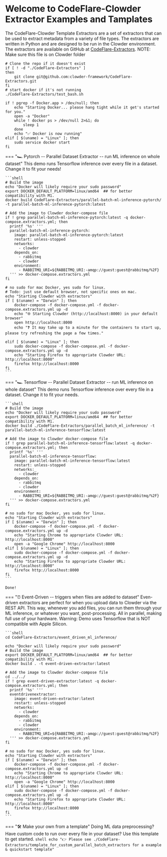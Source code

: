 
# Welcome to CodeFlare-Clowder Extractor Examples and Tamplates
The CodeFlare-Clowder Template Extractors are a set of extractors that can be used to extract metadata from a variety of file types. The extractors are written in Python and are designed to be run in the Clowder environment. The extractors are available on GitHub at [CodeFlare-Extractors](https://github.com/clowder-framework/CodeFlare-Extractors). NOTE: Make sure this file is on Clowder folder

```shell
# Clone the repo if it doesn't exist
if [ ! -d "./CodeFlare-Extractors" ] 
then 
    git clone git@github.com:clowder-framework/CodeFlare-Extractors.git
fi
# start docker if it's not running
./CodeFlare-Extractors/test_bash.sh

if ! pgrep -f Docker.app > /dev/null; then
    echo "Starting Docker... please hang tight while it get's started for you."
    open -a "Docker"
    while ! docker ps > /dev/null 2>&1; do
        sleep 1
    done
    echo "✅ Docker is now running"
elif [ $(uname) = "Linux" ]; then
    sudo service docker start
fi
```

=== "🏎   Pytorch -- Parallel Dataset Extractor -- run ML inference on whole dataset"
    This demo runs Tensorflow inference over every file in a dataset. Change it to fit your needs!

    ```shell
    # Build the image
    echo "Docker will likely require your sudo password"
    export DOCKER_DEFAULT_PLATFORM=linux/amd64  ## for better compatibility with M1. 
    docker build CodeFlare-Extractors/parallel-batch-ml-inference-pytorch/ -t parallel-batch-ml-inference-pytorch:latest

    # Add the image to Clowder docker-compose file
    if ! grep parallel-batch-ml-inference-pytorch:latest -q docker-compose.extractors.yml; then
      printf '%s' '''
      parallel-batch-ml-inference-pytorch:
        image: parallel-batch-ml-inference-pytorch:latest
        restart: unless-stopped
        networks:
          - clowder
        depends_on:
          - rabbitmq
          - clowder
        environment:
          - RABBITMQ_URI=${RABBITMQ_URI:-amqp://guest:guest@rabbitmq/%2F}
      ''' >> docker-compose.extractors.yml
    fi
    
    # no sudo for mac Docker, yes sudo for linux.
    # Todo: just use default browser, not specific ones on mac. 
    echo "Starting Clowder with extractors"
    if [ $(uname) = "Darwin" ]; then
        docker-compose -f docker-compose.yml -f docker-compose.extractors.yml up -d
        echo "🌐 Starting Clowder (http://localhost:8000) in your default browser"
        open http://localhost:8000
        echo "❓ It may take up to a minute for the containers to start up, please try refreshing the page a few times."

    elif [ $(uname) = "Linux" ]; then
        sudo docker-compose -f docker-compose.yml -f docker-compose.extractors.yml up -d
        echo "Starting Firefox to appropriate Clowder URL: http://localhost:8000"
        firefox http://localhost:8000
    fi
    ```


=== "🏎   Tensorflow -- Parallel Dataset Extractor -- run ML inference on whole dataset"
    This demo runs Tensorflow inference over every file in a dataset. Change it to fit your needs.

    ```shell
    # Build the image
    echo "Docker will likely require your sudo password"
    export DOCKER_DEFAULT_PLATFORM=linux/amd64  ## for better compatibility with M1. 
    docker build ./CodeFlare-Extractors/parallel_batch_ml_inference/ -t parallel-batch-ml-inference-tensorflow:latest

    # Add the image to Clowder docker-compose file
    if ! grep parallel-batch-ml-inference-tensorflow:latest -q docker-compose.extractors.yml; then
      printf '%s' '''
      parallel-batch-ml-inference-tensorflow:
        image: parallel-batch-ml-inference-tensorflow:latest
        restart: unless-stopped
        networks:_
          - clowder
        depends_on:
          - rabbitmq
          - clowder
        environment:
          - RABBITMQ_URI=${RABBITMQ_URI:-amqp://guest:guest@rabbitmq/%2F}
      ''' >> docker-compose.extractors.yml
    fi
    
    # no sudo for mac Docker, yes sudo for linux.
    echo "Starting Clowder with extractors"
    if [ $(uname) = "Darwin" ]; then
        docker-compose -f docker-compose.yml -f docker-compose.extractors.yml up -d
        echo "Starting Chrome to appropriate Clowder URL: http://localhost:8000"
        open -a "Google Chrome" http://localhost:8000
    elif [ $(uname) = "Linux" ]; then
        sudo docker-compose -f docker-compose.yml -f docker-compose.extractors.yml up -d
        echo "Starting Firefox to appropriate Clowder URL: http://localhost:8000"
        firefox http://localhost:8000
    fi
    ```

    Done!

=== "⏰  Event-Driven -- triggers when files are added to dataset"
    Even-driven extractors are perfect for when you upload data to Clowder via the REST API. This way, whenever you add files, you can run them through your ML inference, or whatever you want, post-processing. All in parallel, making full use of your hardware. Warning: Demo uses Tensorflow that is NOT compatible with Apple Silicon.

    ```shell
    cd CodeFlare-Extractors/event_driven_ml_inference/

    echo "Docker will likely require your sudo password"
    # Build the image
    export DOCKER_DEFAULT_PLATFORM=linux/amd64  ## for better compatibility with M1. 
    docker build . -t event-driven-extractor:latest

    # Add the image to Clowder docker-compose file
    cd ../../
    if ! grep event-driven-extractor:latest -q docker-compose.extractors.yml; then
      printf '%s' '''
      eventdrivenextractor:
        image: event-driven-extractor:latest
        restart: unless-stopped
        networks:
          - clowder
        depends_on:
          - rabbitmq
          - clowder
        environment:
          - RABBITMQ_URI=${RABBITMQ_URI:-amqp://guest:guest@rabbitmq/%2F}
      ''' >> docker-compose.extractors.yml
    fi

    # no sudo for mac Docker, yes sudo for linux.
    echo "Starting Clowder with extractors"
    if [ $(uname) = "Darwin" ]; then
        docker-compose -f docker-compose.yml -f docker-compose.extractors.yml up -d
        echo "Starting Chrome to appropriate Clowder URL: http://localhost:8000"
        open -a "Google Chrome" http://localhost:8000
    elif [ $(uname) = "Linux" ]; then
        sudo docker-compose -f docker-compose.yml -f docker-compose.extractors.yml up -d
        echo "Starting Firefox to appropriate Clowder URL: http://localhost:8000"
        firefox http://localhost:8000
    fi
    ```

=== "🛠   Make your own from a template"
    Doing ML data preprocessing? Have custom code to run over every file in your dataset? Use this template to get started.
    ```shell
    echo "👉 Please see ./CodeFlare-Extractors/template_for_custom_parallel_batch_extractors for a example & quickstart template"
    ```
